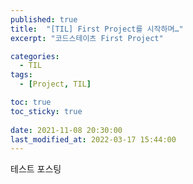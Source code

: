 ```yaml
---
published: true
title:  "[TIL] First Project를 시작하며…"
excerpt: "코드스테이츠 First Project"

categories:
  - TIL
tags:
  - [Project, TIL]

toc: true
toc_sticky: true
 
date: 2021-11-08 20:30:00
last_modified_at: 2022-03-17 15:44:00
---
```


테스트 포스팅

<br/>
<br/>